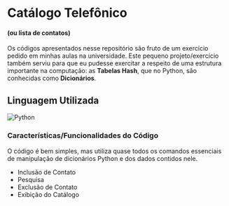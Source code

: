 # Catálogo Telefônico
#### (ou lista de contatos)

  Os códigos apresentados nesse repositório são fruto de um exercício pedido em minhas aulas na universidade.
  Este pequeno projeto/exercício também serviu para que eu pudesse exercitar a respeito de uma estrutura importante na computação: as **Tabelas Hash**, que no Python, são conhecidas como **Dicionários**.

## Linguagem Utilizada
  ![Python](https://www.google.com/imgres?q=imagem%20logo%20python&imgurl=https%3A%2F%2Fw1.pngwing.com%2Fpngs%2F787%2F398%2Fpng-transparent-react-logo-javascript-python-clojure-programming-language-redux-computer-software-php-thumbnail.png&imgrefurl=https%3A%2F%2Fwww.pngwing.com%2Fpt%2Fsearch%3Fq%3Dpython%2BLogo&docid=Kmg3v5D9m-sXwM&tbnid=L1dVQrr0ni9fzM&vet=12ahUKEwik64ec6KSFAxXTrpUCHZ0cAlIQM3oECGQQAA..i&w=360&h=360&hcb=2&ved=2ahUKEwik64ec6KSFAxXTrpUCHZ0cAlIQM3oECGQQAA)

### Características/Funcionalidades do Código
  O código é bem simples, mas utiliza quase todos os comandos essenciais de manipulação de dicionários Python e dos dados contidos nele.
  * Inclusão de Contato
  * Pesquisa
  * Exclusão de Contato
  * Exibição do Catálogo

